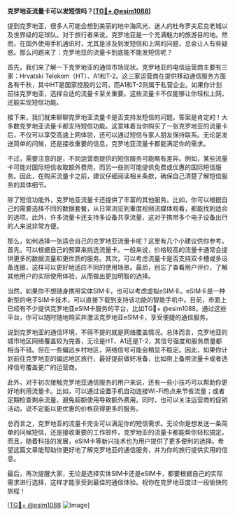 **克罗地亚流量卡可以发短信吗？[[TG💪+ @esim1088](https://t.me/s/esim1088)]**

提到克罗地亚，很多人可能会想到美丽的地中海风光、迷人的杜布罗夫尼克老城以及世界级的足球队。对于旅行者来说，克罗地亚是一个充满魅力的旅游目的地。然而，在国外使用手机通讯时，尤其是涉及到发短信和上网的问题，总会让人有些疑惑。那么问题来了：克罗地亚的流量卡到底能不能发短信呢？

首先，我们来了解一下克罗地亚的通信市场现状。克罗地亚的电信运营商主要有三家：Hrvatski Telekom（HT）、A1和T-2。这三家运营商在提供移动通信服务方面各有千秋，其中HT是国家控股的公司，而A1和T-2则属于私营企业。如果你计划前往克罗地亚，选择合适的流量卡至关重要。这些流量卡不仅能够让你轻松上网，还能实现短信功能。

接下来，我们就来聊聊克罗地亚流量卡是否支持发短信的问题。答案是肯定的！大多数克罗地亚流量卡都支持短信功能。这意味着当你购买了一张克罗地亚的流量卡后，不仅可以享受高速上网体验，还可以通过短信与家人朋友保持联系。无论是发送简单的问候，还是接收重要的信息，克罗地亚流量卡都能满足你的需求。

不过，需要注意的是，不同运营商提供的短信服务可能略有差异。例如，某些流量卡可能对国际短信收取额外费用，而另一些则可能提供免费或优惠的国际短信服务。因此，在购买流量卡之前，建议仔细阅读相关条款，确保自己清楚了解短信服务的具体细节。

除了短信功能外，克罗地亚流量卡还提供了丰富的其他服务。比如，你可以根据自己的需要选择不同的数据套餐，从日常浏览到重度视频流媒体观看，都能找到适合的选项。此外，许多流量卡还支持多设备共享流量，这对于携带多个电子设备出行的人来说非常方便。

那么，如何选择一张适合自己的克罗地亚流量卡呢？这里有几个小建议供你参考。首先，可以根据自己的预算来挑选流量卡。一般来说，价格较高的流量卡通常会提供更多的数据流量和更优质的服务。其次，可以考虑流量卡是否支持双卡槽或多设备连接，这样可以更好地适应不同的使用场景。最后，别忘了查看用户评价，了解其他用户的实际使用体验，从而做出更加明智的选择。

当然，如果你不想随身携带实体SIM卡，也可以考虑虚拟eSIM卡。eSIM卡是一种新型的电子SIM卡技术，可以直接下载到支持该功能的智能手机中。目前，市面上已经有不少提供克罗地亚eSIM卡服务的平台，比如TG💪+ @esim1088。通过这些平台，你可以随时随地购买并激活克罗地亚eSIM卡，享受便捷的通信服务。

说到克罗地亚的通信环境，不得不提的就是网络覆盖情况。总体而言，克罗地亚的城市地区网络覆盖较为完善，无论是HT、A1还是T-2，其信号强度和服务质量都相当不错。但在一些偏远乡村地区，网络信号可能会稍显不稳定。因此，如果你计划前往克罗地亚的偏远地区旅行，最好提前做好准备，比如带上备用流量卡或者选择信号覆盖更广的运营商。

此外，对于初次接触克罗地亚通信服务的用户来说，还有一些小技巧可以帮助你更好地利用流量卡。比如，可以通过设置手机自动连接Wi-Fi热点来节省流量；或者定期检查剩余流量，避免超额使用导致额外费用。同时，也可以关注运营商的促销活动，说不定能以更优惠的价格获得更多的服务。

总而言之，克罗地亚的流量卡完全可以满足你的短信需求。无论你是想发送一条简单的问候短信，还是接收重要的工作邮件，克罗地亚的流量卡都能帮你轻松搞定。而且，随着科技的发展，eSIM卡等新兴技术也为用户提供了更多便利的选择。希望这篇文章能帮助你更好地了解克罗地亚的通信服务，并为你的旅行提供实用的信息。

最后，再次提醒大家，无论是选择实体SIM卡还是eSIM卡，都要根据自己的实际需求进行选择，这样才能享受到最佳的通信体验。祝你在克罗地亚度过一段愉快的旅程！

[[TG💪+ @esim1088](https://t.me/s/esim1088) ![Image](https://i.postimg.cc/4NQfJmqS/Snipaste-2025-05-13-00-14-12.png)]